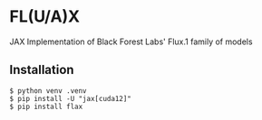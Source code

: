 # FL(U/A)X

JAX Implementation of Black Forest Labs' Flux.1 family of models


## Installation

```shell
$ python venv .venv
$ pip install -U "jax[cuda12]"
$ pip install flax
```